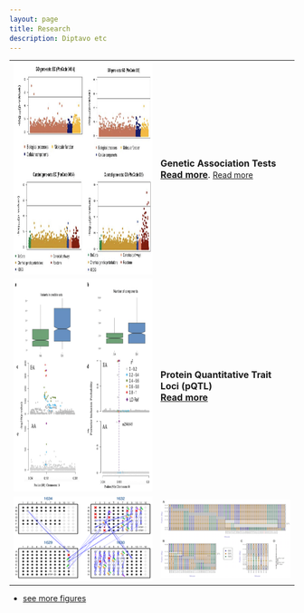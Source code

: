 ```yaml
---
layout: page
title: Research
description: Diptavo etc
---
```


<table class="wide">
<tr>
     <td class="left">
         <a href="publpics/scca.html">
        <img src="publpics/GAUSS.png" width="375" height="375" alt="GAUSS" title="Genetic association tests"/>
    </a>
  </td>
  <td class="right">
    <font size="3.5" >
 	<b> Genetic Association Tests </b> <br>
 	<a href="publpics/scca.html"> <b>Read more</b></a>.
 	</font>
    <a href="publpics/scca.html"> Read more</a> 
   </td>
</tr>
<tr>
  <td class="left">
      <a href="publpics/scca.html">
        <img src="publpics/fineMap.png" width="375" height="375" alt="pQTL" title="pQTL"/>
    </a>
  </td>
  <td class="right">
  <font size="3.5" >
 <b> Protein Quantitative Trait Loci (pQTL)</b> <br>
 <a href="publpics/scca.html"> <b>Read more</b></a>
 </font>
  </td>
 </tr>
 <tr>
  <td class="left">
    <a href="publpics/samplemixups_fig7.html">
        <img src="./../assets/publpics/samplemixups_fig7.png" alt="Broman et al. (2013) Fig 7" title="Broman et al. (2013) Fig 7"/>
    </a>
  </td>
  <td class="right">
    <a href="publpics/isletc6_fig4.html">
        <img src="../assets/publpics/isletc6_fig4.png" alt="Tian et al. (2015) Fig 4" title="Tian et al. (2015) Fig 4"/>
    </a>
  </td>
</tr>
</table>

<div class="navbar">
  <div class="navbar-inner">
      <ul class="nav">
          <li><a href="morefigs.html">see more figures</a></li>
      </ul>
  </div>
</div>




